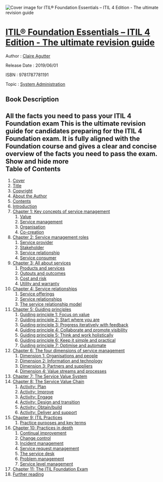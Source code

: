 ![Cover image for ITIL® Foundation Essentials – ITIL 4 Edition - The ultimate revision guide](https://imgdetail.ebookreading.net/cover/cover/20200215/EB9781787781191.jpg)

[ITIL® Foundation Essentials – ITIL 4 Edition - The ultimate revision guide](https://ebookreading.net/view/book/ITIL%C2%AE+Foundation+Essentials+%E2%80%93+ITIL+4+Edition+-+The+ultimate+revision+guide-EB9781787781191_1.html "ITIL® Foundation Essentials – ITIL 4 Edition - The ultimate revision guide")
====================================================================================================================

Author : [Claire Agutter](https://ebookreading.net/search/author/Claire+Agutter)

Release Date : 2019/06/01

ISBN : 9781787781191

Topic : [System Administration](https://ebookreading.net/search/category/system-administration)

Book Description
-----------------

 All the facts you need to pass your ITIL 4 Foundation exam  This is the ultimate revision guide for candidates preparing for the ITIL 4 Foundation exam. It is fully aligned with the Foundation course and gives a clear and concise overview of the facts you need to pass the exam.        Show and hide more                
Table of Contents
-----------------

1. [Cover](https://ebookreading.net/view/book/ITIL%C2%AE+Foundation+Essentials+%E2%80%93+ITIL+4+Edition+-+The+ultimate+revision+guide-EB9781787781191_1.html)
1. [Title](https://ebookreading.net/view/book/ITIL%C2%AE+Foundation+Essentials+%E2%80%93+ITIL+4+Edition+-+The+ultimate+revision+guide-EB9781787781191_3.html#title)
1. [Copyright](https://ebookreading.net/view/book/ITIL%C2%AE+Foundation+Essentials+%E2%80%93+ITIL+4+Edition+-+The+ultimate+revision+guide-EB9781787781191_4.html#copy)
1. [About the Author](https://ebookreading.net/view/book/ITIL%C2%AE+Foundation+Essentials+%E2%80%93+ITIL+4+Edition+-+The+ultimate+revision+guide-EB9781787781191_5.html#aut)
1. [Contents](https://ebookreading.net/view/book/ITIL%C2%AE+Foundation+Essentials+%E2%80%93+ITIL+4+Edition+-+The+ultimate+revision+guide-EB9781787781191_6.html#con)
1. [Introduction](https://ebookreading.net/view/book/ITIL%C2%AE+Foundation+Essentials+%E2%80%93+ITIL+4+Edition+-+The+ultimate+revision+guide-EB9781787781191_7.html#intro)
1. [Chapter 1: Key concepts of service management](https://ebookreading.net/view/book/ITIL%C2%AE+Foundation+Essentials+%E2%80%93+ITIL+4+Edition+-+The+ultimate+revision+guide-EB9781787781191_8.html#ch1)
    1. [Value](https://ebookreading.net/view/book/ITIL%C2%AE+Foundation+Essentials+%E2%80%93+ITIL+4+Edition+-+The+ultimate+revision+guide-EB9781787781191_8.html#ch1sec1)
    1. [Service management](https://ebookreading.net/view/book/ITIL%C2%AE+Foundation+Essentials+%E2%80%93+ITIL+4+Edition+-+The+ultimate+revision+guide-EB9781787781191_8.html#ch1sec2)
    1. [Organisation](https://ebookreading.net/view/book/ITIL%C2%AE+Foundation+Essentials+%E2%80%93+ITIL+4+Edition+-+The+ultimate+revision+guide-EB9781787781191_8.html#ch1sec3)
    1. [Co-creation](https://ebookreading.net/view/book/ITIL%C2%AE+Foundation+Essentials+%E2%80%93+ITIL+4+Edition+-+The+ultimate+revision+guide-EB9781787781191_8.html#ch1sec4)
1. [Chapter 2: Service management roles](https://ebookreading.net/view/book/ITIL%C2%AE+Foundation+Essentials+%E2%80%93+ITIL+4+Edition+-+The+ultimate+revision+guide-EB9781787781191_9.html#ch2)
    1. [Service provider](https://ebookreading.net/view/book/ITIL%C2%AE+Foundation+Essentials+%E2%80%93+ITIL+4+Edition+-+The+ultimate+revision+guide-EB9781787781191_9.html#ch2sec1)
    1. [Stakeholder](https://ebookreading.net/view/book/ITIL%C2%AE+Foundation+Essentials+%E2%80%93+ITIL+4+Edition+-+The+ultimate+revision+guide-EB9781787781191_9.html#ch2sec2)
    1. [Service relationship](https://ebookreading.net/view/book/ITIL%C2%AE+Foundation+Essentials+%E2%80%93+ITIL+4+Edition+-+The+ultimate+revision+guide-EB9781787781191_9.html#ch2sec3)
    1. [Service consumer](https://ebookreading.net/view/book/ITIL%C2%AE+Foundation+Essentials+%E2%80%93+ITIL+4+Edition+-+The+ultimate+revision+guide-EB9781787781191_9.html#ch2sec4)
1. [Chapter 3: All about services](https://ebookreading.net/view/book/ITIL%C2%AE+Foundation+Essentials+%E2%80%93+ITIL+4+Edition+-+The+ultimate+revision+guide-EB9781787781191_10.html#ch3)
    1. [Products and services](https://ebookreading.net/view/book/ITIL%C2%AE+Foundation+Essentials+%E2%80%93+ITIL+4+Edition+-+The+ultimate+revision+guide-EB9781787781191_10.html#ch3sec1)
    1. [Outputs and outcomes](https://ebookreading.net/view/book/ITIL%C2%AE+Foundation+Essentials+%E2%80%93+ITIL+4+Edition+-+The+ultimate+revision+guide-EB9781787781191_10.html#ch3sec2)
    1. [Cost and risk](https://ebookreading.net/view/book/ITIL%C2%AE+Foundation+Essentials+%E2%80%93+ITIL+4+Edition+-+The+ultimate+revision+guide-EB9781787781191_10.html#ch3sec3)
    1. [Utility and warranty](https://ebookreading.net/view/book/ITIL%C2%AE+Foundation+Essentials+%E2%80%93+ITIL+4+Edition+-+The+ultimate+revision+guide-EB9781787781191_10.html#ch3sec4)
1. [Chapter 4: Service relationships](https://ebookreading.net/view/book/ITIL%C2%AE+Foundation+Essentials+%E2%80%93+ITIL+4+Edition+-+The+ultimate+revision+guide-EB9781787781191_11.html#ch4)
    1. [Service offerings](https://ebookreading.net/view/book/ITIL%C2%AE+Foundation+Essentials+%E2%80%93+ITIL+4+Edition+-+The+ultimate+revision+guide-EB9781787781191_11.html#ch4sec1)
    1. [Service relationships](https://ebookreading.net/view/book/ITIL%C2%AE+Foundation+Essentials+%E2%80%93+ITIL+4+Edition+-+The+ultimate+revision+guide-EB9781787781191_11.html#ch4sec2)
    1. [The service relationship model](https://ebookreading.net/view/book/ITIL%C2%AE+Foundation+Essentials+%E2%80%93+ITIL+4+Edition+-+The+ultimate+revision+guide-EB9781787781191_11.html#ch4sec3)
1. [Chapter 5: Guiding principles](https://ebookreading.net/view/book/ITIL%C2%AE+Foundation+Essentials+%E2%80%93+ITIL+4+Edition+-+The+ultimate+revision+guide-EB9781787781191_12.html#ch5)
    1. [Guiding principle 1: Focus on value](https://ebookreading.net/view/book/ITIL%C2%AE+Foundation+Essentials+%E2%80%93+ITIL+4+Edition+-+The+ultimate+revision+guide-EB9781787781191_12.html#ch5sec1)
    1. [Guiding principle 2: Start where you are](https://ebookreading.net/view/book/ITIL%C2%AE+Foundation+Essentials+%E2%80%93+ITIL+4+Edition+-+The+ultimate+revision+guide-EB9781787781191_12.html#ch5sec2)
    1. [Guiding principle 3: Progress iteratively with feedback](https://ebookreading.net/view/book/ITIL%C2%AE+Foundation+Essentials+%E2%80%93+ITIL+4+Edition+-+The+ultimate+revision+guide-EB9781787781191_12.html#ch5sec3)
    1. [Guiding principle 4: Collaborate and promote visibility](https://ebookreading.net/view/book/ITIL%C2%AE+Foundation+Essentials+%E2%80%93+ITIL+4+Edition+-+The+ultimate+revision+guide-EB9781787781191_12.html#ch5sec4)
    1. [Guiding principle 5: Think and work holistically](https://ebookreading.net/view/book/ITIL%C2%AE+Foundation+Essentials+%E2%80%93+ITIL+4+Edition+-+The+ultimate+revision+guide-EB9781787781191_12.html#ch5sec5)
    1. [Guiding principle 6: Keep it simple and practical](https://ebookreading.net/view/book/ITIL%C2%AE+Foundation+Essentials+%E2%80%93+ITIL+4+Edition+-+The+ultimate+revision+guide-EB9781787781191_12.html#ch5sec6)
    1. [Guiding principle 7: Optimise and automate](https://ebookreading.net/view/book/ITIL%C2%AE+Foundation+Essentials+%E2%80%93+ITIL+4+Edition+-+The+ultimate+revision+guide-EB9781787781191_12.html#ch5sec7)
1. [Chapter 6: The four dimensions of service management](https://ebookreading.net/view/book/ITIL%C2%AE+Foundation+Essentials+%E2%80%93+ITIL+4+Edition+-+The+ultimate+revision+guide-EB9781787781191_13.html#ch6)
    1. [Dimension 1: Organisations and people](https://ebookreading.net/view/book/ITIL%C2%AE+Foundation+Essentials+%E2%80%93+ITIL+4+Edition+-+The+ultimate+revision+guide-EB9781787781191_13.html#ch6sec1)
    1. [Dimension 2: Information and technology](https://ebookreading.net/view/book/ITIL%C2%AE+Foundation+Essentials+%E2%80%93+ITIL+4+Edition+-+The+ultimate+revision+guide-EB9781787781191_13.html#ch6sec2)
    1. [Dimension 3: Partners and suppliers](https://ebookreading.net/view/book/ITIL%C2%AE+Foundation+Essentials+%E2%80%93+ITIL+4+Edition+-+The+ultimate+revision+guide-EB9781787781191_13.html#ch6sec3)
    1. [Dimension 4: Value streams and processes](https://ebookreading.net/view/book/ITIL%C2%AE+Foundation+Essentials+%E2%80%93+ITIL+4+Edition+-+The+ultimate+revision+guide-EB9781787781191_13.html#ch6sec4)
1. [Chapter 7: The Service Value System](https://ebookreading.net/view/book/ITIL%C2%AE+Foundation+Essentials+%E2%80%93+ITIL+4+Edition+-+The+ultimate+revision+guide-EB9781787781191_14.html#ch7)
1. [Chapter 8: The Service Value Chain](https://ebookreading.net/view/book/ITIL%C2%AE+Foundation+Essentials+%E2%80%93+ITIL+4+Edition+-+The+ultimate+revision+guide-EB9781787781191_15.html#ch8)
    1. [Activity: Plan](https://ebookreading.net/view/book/ITIL%C2%AE+Foundation+Essentials+%E2%80%93+ITIL+4+Edition+-+The+ultimate+revision+guide-EB9781787781191_15.html#ch8sec1)
    1. [Activity: Improve](https://ebookreading.net/view/book/ITIL%C2%AE+Foundation+Essentials+%E2%80%93+ITIL+4+Edition+-+The+ultimate+revision+guide-EB9781787781191_15.html#ch8sec2)
    1. [Activity: Engage](https://ebookreading.net/view/book/ITIL%C2%AE+Foundation+Essentials+%E2%80%93+ITIL+4+Edition+-+The+ultimate+revision+guide-EB9781787781191_15.html#ch8sec3)
    1. [Activity: Design and transition](https://ebookreading.net/view/book/ITIL%C2%AE+Foundation+Essentials+%E2%80%93+ITIL+4+Edition+-+The+ultimate+revision+guide-EB9781787781191_15.html#ch8sec4)
    1. [Activity: Obtain/build](https://ebookreading.net/view/book/ITIL%C2%AE+Foundation+Essentials+%E2%80%93+ITIL+4+Edition+-+The+ultimate+revision+guide-EB9781787781191_15.html#ch8sec5)
    1. [Activity: Deliver and support](https://ebookreading.net/view/book/ITIL%C2%AE+Foundation+Essentials+%E2%80%93+ITIL+4+Edition+-+The+ultimate+revision+guide-EB9781787781191_15.html#ch8sec6)
1. [Chapter 9: ITIL Practices](https://ebookreading.net/view/book/ITIL%C2%AE+Foundation+Essentials+%E2%80%93+ITIL+4+Edition+-+The+ultimate+revision+guide-EB9781787781191_16.html#ch9)
    1. [Practice purposes and key terms](https://ebookreading.net/view/book/ITIL%C2%AE+Foundation+Essentials+%E2%80%93+ITIL+4+Edition+-+The+ultimate+revision+guide-EB9781787781191_16.html#ch9sec1)
1. [Chapter 10: Practices in depth](https://ebookreading.net/view/book/ITIL%C2%AE+Foundation+Essentials+%E2%80%93+ITIL+4+Edition+-+The+ultimate+revision+guide-EB9781787781191_17.html#ch10)
    1. [Continual improvement](https://ebookreading.net/view/book/ITIL%C2%AE+Foundation+Essentials+%E2%80%93+ITIL+4+Edition+-+The+ultimate+revision+guide-EB9781787781191_17.html#ch10sec1)
    1. [Change control](https://ebookreading.net/view/book/ITIL%C2%AE+Foundation+Essentials+%E2%80%93+ITIL+4+Edition+-+The+ultimate+revision+guide-EB9781787781191_17.html#ch10sec2)
    1. [Incident management](https://ebookreading.net/view/book/ITIL%C2%AE+Foundation+Essentials+%E2%80%93+ITIL+4+Edition+-+The+ultimate+revision+guide-EB9781787781191_17.html#ch10sec3)
    1. [Service request management](https://ebookreading.net/view/book/ITIL%C2%AE+Foundation+Essentials+%E2%80%93+ITIL+4+Edition+-+The+ultimate+revision+guide-EB9781787781191_17.html#ch10sec4)
    1. [The service desk](https://ebookreading.net/view/book/ITIL%C2%AE+Foundation+Essentials+%E2%80%93+ITIL+4+Edition+-+The+ultimate+revision+guide-EB9781787781191_17.html#ch10sec5)
    1. [Problem management](https://ebookreading.net/view/book/ITIL%C2%AE+Foundation+Essentials+%E2%80%93+ITIL+4+Edition+-+The+ultimate+revision+guide-EB9781787781191_17.html#ch10sec6)
    1. [Service level management](https://ebookreading.net/view/book/ITIL%C2%AE+Foundation+Essentials+%E2%80%93+ITIL+4+Edition+-+The+ultimate+revision+guide-EB9781787781191_17.html#ch10sec7)
1. [Chapter 11: The ITIL Foundation Exam](https://ebookreading.net/view/book/ITIL%C2%AE+Foundation+Essentials+%E2%80%93+ITIL+4+Edition+-+The+ultimate+revision+guide-EB9781787781191_18.html#ch11)
1. [Further reading](https://ebookreading.net/view/book/ITIL%C2%AE+Foundation+Essentials+%E2%80%93+ITIL+4+Edition+-+The+ultimate+revision+guide-EB9781787781191_19.html#read)
